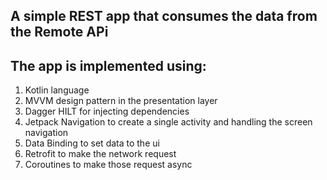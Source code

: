 ## A simple REST app that consumes the data from the Remote APi

## The app is implemented using:
1. Kotlin language
2. MVVM design pattern in the presentation layer
4. Dagger HILT for injecting dependencies
5. Jetpack Navigation to create a single activity and handling the screen navigation
5. Data Binding to set data to the ui
6. Retrofit to make the network request
7. Coroutines to make those request async
